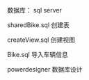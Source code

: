 数据库： sql server


sharedBike.sql     创建表

createView.sql     创建视图

Bike.sql           导入车辆信息

powerdesigner      数据库设计


